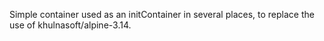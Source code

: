 Simple container used as an initContainer in several places, to replace the use of khulnasoft/alpine-3.14.
